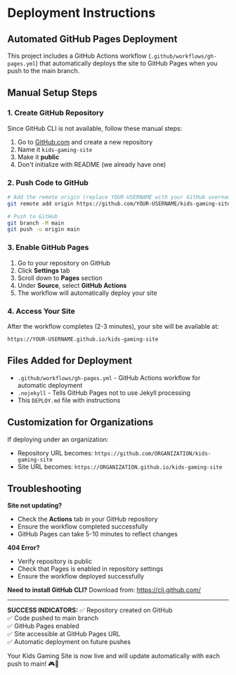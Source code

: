 # Deployment Instructions

## Automated GitHub Pages Deployment

This project includes a GitHub Actions workflow (`.github/workflows/gh-pages.yml`) that automatically deploys the site to GitHub Pages when you push to the main branch.

## Manual Setup Steps

### 1. Create GitHub Repository

Since GitHub CLI is not available, follow these manual steps:

1. Go to [GitHub.com](https://github.com) and create a new repository
2. Name it `kids-gaming-site` 
3. Make it **public**
4. Don't initialize with README (we already have one)

### 2. Push Code to GitHub

```bash
# Add the remote origin (replace YOUR-USERNAME with your GitHub username)
git remote add origin https://github.com/YOUR-USERNAME/kids-gaming-site.git

# Push to GitHub
git branch -M main
git push -u origin main
```

### 3. Enable GitHub Pages

1. Go to your repository on GitHub
2. Click **Settings** tab
3. Scroll down to **Pages** section
4. Under **Source**, select **GitHub Actions**
5. The workflow will automatically deploy your site

### 4. Access Your Site

After the workflow completes (2-3 minutes), your site will be available at:
```
https://YOUR-USERNAME.github.io/kids-gaming-site
```

## Files Added for Deployment

- `.github/workflows/gh-pages.yml` - GitHub Actions workflow for automatic deployment
- `.nojekyll` - Tells GitHub Pages not to use Jekyll processing
- This `DEPLOY.md` file with instructions

## Customization for Organizations

If deploying under an organization:
- Repository URL becomes: `https://github.com/ORGANIZATION/kids-gaming-site`
- Site URL becomes: `https://ORGANIZATION.github.io/kids-gaming-site`

## Troubleshooting

**Site not updating?**
- Check the **Actions** tab in your GitHub repository
- Ensure the workflow completed successfully
- GitHub Pages can take 5-10 minutes to reflect changes

**404 Error?**
- Verify repository is public
- Check that Pages is enabled in repository settings
- Ensure the workflow deployed successfully

**Need to install GitHub CLI?**
Download from: https://cli.github.com/

---

**SUCCESS INDICATORS:**
✅ Repository created on GitHub  
✅ Code pushed to main branch  
✅ GitHub Pages enabled  
✅ Site accessible at GitHub Pages URL  
✅ Automatic deployment on future pushes  

Your Kids Gaming Site is now live and will update automatically with each push to main! 🎮🚀

